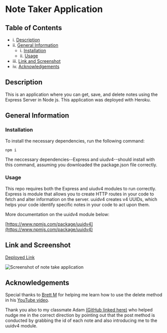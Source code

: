 # Note Taker Application

  ## Table of Contents
  
  - i. [Description](#description)
  - ii. [General Information](#general-information)
    - i. [Installation](#installation)
    - ii. [Usage](#usage)
  - iii. [Link and Screenshot](#link-and-screenshot)
  - iv. [Acknowledgements](#acknowledgments)

  ## Description
  
  This is an application where you can get, save, and delete notes using the Express Server in Node js. This application was deployed with Heroku.

  ## General Information
  
  ### Installation
  
  To install the necessary dependencies, run the following command:
  
  ```npm i```

  The neccessary dependencies--Express and uiudv4--should install with this command, assuming you downloaded the package.json file correctly. 

  ### Usage 

  This repo requires both the Express and uiudv4 modules to run correctly. Express is module that allows you to create HTTP routes in your code to fetch and alter information on the server. uuidv4 creates v4 UUIDs, which helps your code identify specific notes in your code to act upon them. 
  
  More documentation on the uuidv4 module below:
  
  [https://www.npmjs.com/package/uuidv4](https://www.npmjs.com/package/uuidv4)

  ## Link and Screenshot

[Deployed Link](https://enigmatic-wildwood-98323.herokuapp.com/)

![Screenshot of note take application](./images/screenshot.png)

## Acknowledgements

Special thanks to [Brett M](https://www.youtube.com/@brettm9) for helping me learn how to use the delete method in his [YouTube video](https://www.youtube.com/watch?v=K9jTQPb0Xso).
  
Thank you also to my classmate Adam [(GitHub linked here)](https://github.com/Variegatedhuman) who helped nudge me in the correct direction by pointing out that the post method is conducted by grabbing the id of each note and also introducing me to the uuidv4 module. 
